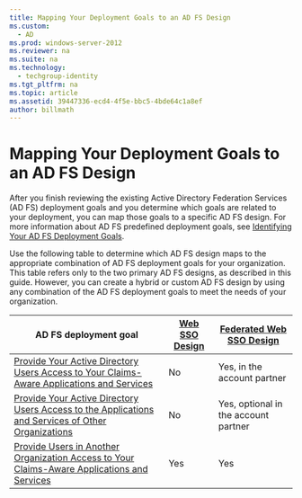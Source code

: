 ```yaml
---
title: Mapping Your Deployment Goals to an AD FS Design
ms.custom: 
  - AD
ms.prod: windows-server-2012
ms.reviewer: na
ms.suite: na
ms.technology: 
  - techgroup-identity
ms.tgt_pltfrm: na
ms.topic: article
ms.assetid: 39447336-ecd4-4f5e-bbc5-4bde64c1a8ef
author: billmath
---
```

# Mapping Your Deployment Goals to an AD FS Design
After you finish reviewing the existing Active Directory Federation Services \(AD FS\) deployment goals and you determine which goals are related to your deployment, you can map those goals to a specific AD FS design. For more information about AD FS predefined deployment goals, see [Identifying Your AD FS Deployment Goals](Identifying-Your-AD-FS-Deployment-Goals.md).  
  
Use the following table to determine which AD FS design maps to the appropriate combination of AD FS deployment goals for your organization. This table refers only to the two primary AD FS designs, as described in this guide. However, you can create a hybrid or custom AD FS design by using any combination of the AD FS deployment goals to meet the needs of your organization.  
  
|AD FS deployment goal|[Web SSO Design](Web-SSO-Design.md)|[Federated Web SSO Design](Federated-Web-SSO-Design.md)|  
|---------------------------------------------------------------------------|----------------------------------------------------------------------------------|--------------------------------------------------------------------------------------------|  
|[Provide Your Active Directory Users Access to Your Claims-Aware Applications and Services](Provide-Your-Active-Directory-Users-Access-to-Your-Claims-Aware-Applications-and-Services.md)|No|Yes, in the account partner|  
|[Provide Your Active Directory Users Access to the Applications and Services of Other Organizations](Provide-Your-Active-Directory-Users-Access-to-the-Applications-and-Services-of-Other-Organizations.md)|No|Yes, optional in the account partner|  
|[Provide Users in Another Organization Access to Your Claims-Aware Applications and Services](Provide-Users-in-Another-Organization-Access-to-Your-Claims-Aware-Applications-and-Services.md)|Yes|Yes|  
  

